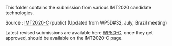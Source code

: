 This folder contains the submission from various IMT2020 candidate technologies.

Source : [IMT2020-C](https://www.itu.int/md/R15-IMT.2020-C/en) (public) (Updated from WP5D#32, July, Brazil meeting)

Latest revised submissions are available here [WP5D-C](https://www.itu.int/md/R15-WP5D-C/en), once they get approved, should be available on the IMT2020-C page.





